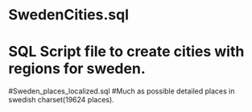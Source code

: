 # SwedenCities.sql
# SQL Script file to create cities with regions for sweden.
#Sweden_places_localized.sql
#Much as possible detailed places in swedish charset(19624 places).
